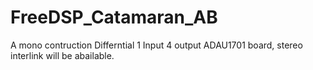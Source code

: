 # FreeDSP_Catamaran_AB
A mono contruction Differntial 1 Input 4 output ADAU1701 board, stereo interlink will be abailable.
